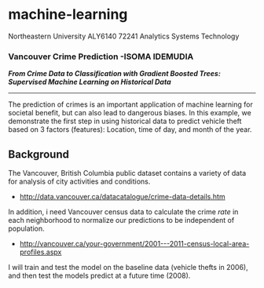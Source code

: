 # machine-learning
Northeastern University ALY6140 72241 Analytics Systems Technology 

### Vancouver Crime Prediction -ISOMA IDEMUDIA

_**From Crime Data to Classification with Gradient Boosted Trees: Supervised Machine Learning on Historical Data**_

---

The prediction of crimes is an important application of machine learning for societal benefit, but can also lead to dangerous biases. In this example, we demonstrate the first step in using historical data to predict vehicle theft based on 3 factors (features): Location, time of day, and month of the year. 

## Background
The Vancouver, British Columbia public dataset contains a variety of data for analysis of city activities and conditions. 
* http://data.vancouver.ca/datacatalogue/crime-data-details.htm
    
In addition, i need Vancouver census data to calculate the crime *rate* in each neighborhood to normalize our predictions to be independent of population. 
* http://vancouver.ca/your-government/2001---2011-census-local-area-profiles.aspx

I will train and test the model on the baseline data (vehicle thefts in 2006), and then test the models predict at a future time (2008).

